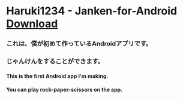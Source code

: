 # Haruki1234 - Janken-for-Android [**Download**](https://github.com/haruki1234/janken-for-android/raw/main/zip/janken_v2.0.zip)

### これは、僕が初めて作っているAndroidアプリです。  
### じゃんけんをすることができます。

#### This is the first Android app I'm making.
#### You can play rock-paper-scissors on the app.
